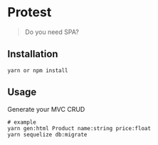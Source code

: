 # Protest
> Do you need SPA?

## Installation
```
yarn or npm install
```

## Usage

Generate your MVC CRUD
```
# example
yarn gen:html Product name:string price:float
yarn sequelize db:migrate
```
